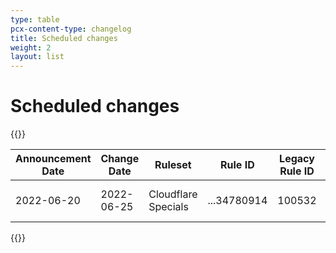 ```yaml
---
type: table
pcx-content-type: changelog
title: Scheduled changes
weight: 2
layout: list
---
```


# Scheduled changes

{{<table-wrap>}}
<table style="width: 100%">
  <thead>
    <tr>
      <th>Announcement Date</th>
      <th>Change Date</th>
      <th>Ruleset</th>
      <th>Rule ID</th>
      <th>Legacy Rule ID</th>
      <th>Description</th>
      <th>Previous Action</th>
      <th>New Action</th>
    </tr>
  </thead>
  <tbody>
    <tr>
      <td>2022-06-20</td>
      <td>2022-06-25</td>
      <td>Cloudflare Specials</td>
      <td>...34780914</td>
      <td>100532</td>
      <td>Vulnerabilty scanner activity</td>
      <td>N/A</td>
      <td>Block</td>
    </tr>
  </tbody>
</table>
{{</table-wrap>}}
